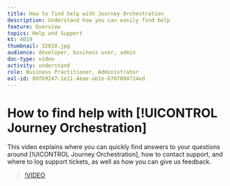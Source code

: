 ```yaml
---
title: How to find help with Journey Orchestration
description: Understand how you can easily find help
feature: Overview
topics: Help and Support
kt: 4019
thumbnail: 32010.jpg
audience: developer, business user, admin
doc-type: video
activity: understand
role: Business Practitioner, Administrator
exl-id: 80fb9247-1e11-4eae-ab1e-b76f004714ed
---
```

# How to find help with [!UICONTROL Journey Orchestration]

This video explains where you can quickly find answers to your questions around [!UICONTROL Journey Orchestration], how to contact support, and where to log support tickets, as well as how you can give us feedback.

>[!VIDEO](https://video.tv.adobe.com/v/32010?quality=12)
